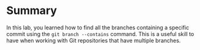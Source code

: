 # Summary

In this lab, you learned how to find all the branches containing a specific commit using the `git branch --contains` command. This is a useful skill to have when working with Git repositories that have multiple branches.
